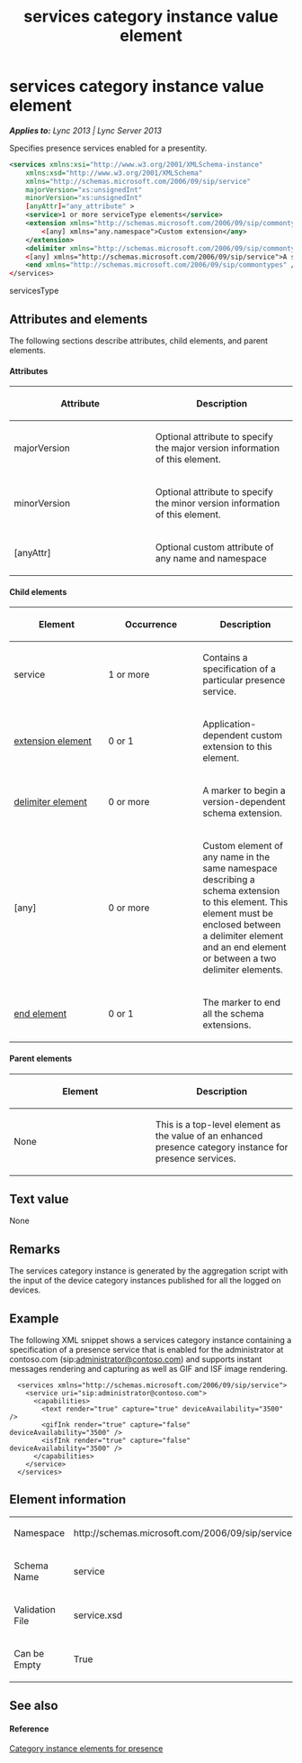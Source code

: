 ﻿---
title: services category instance value element
TOCTitle: services category instance value element
ms:assetid: e7b6660c-71e7-4789-b66f-c5a2add4abeb
ms:mtpsurl: https://msdn.microsoft.com/en-us/library/Dn454786(v=office.15)
ms:contentKeyID: 57093673
ms.date: 07/24/2014
mtps_version: v=office.15
dev_langs:
- xml
---

# services category instance value element


_**Applies to:** Lync 2013 | Lync Server 2013_

Specifies presence services enabled for a presentity.

``` xml
<services xmlns:xsi="http://www.w3.org/2001/XMLSchema-instance" 
    xmlns:xsd="http://www.w3.org/2001/XMLSchema"
    xmlns="http://schemas.microsoft.com/2006/09/sip/service"
    majorVersion="xs:unsignedInt"
    minorVersion="xs:unsignedInt"
    [anyAttr]="any_attribute" >
    <service>1 or more serviceType elements</service>
    <extension xmlns="http://schemas.microsoft.com/2006/09/sip/commontypes">
        <[any] xmlns="any.namespace">Custom extension</any>
    </extension>
    <delimiter xmlns="http://schemas.microsoft.com/2006/09/sip/commontypes" />
    <[any] xmlns="http://schemas.microsoft.com/2006/09/sip/service">A schema extension to parent element</any>
    <end xmlns="http://schemas.microsoft.com/2006/09/sip/commontypes" />
</services>
```

servicesType

## Attributes and elements

The following sections describe attributes, child elements, and parent elements.

#### Attributes

<table>
<colgroup>
<col style="width: 50%" />
<col style="width: 50%" />
</colgroup>
<thead>
<tr class="header">
<th><p>Attribute</p></th>
<th><p>Description</p></th>
</tr>
</thead>
<tbody>
<tr class="odd">
<td><p>majorVersion</p></td>
<td><p>Optional attribute to specify the major version information of this element.</p></td>
</tr>
<tr class="even">
<td><p>minorVersion</p></td>
<td><p>Optional attribute to specify the minor version information of this element.</p></td>
</tr>
<tr class="odd">
<td><p>[anyAttr]</p></td>
<td><p>Optional custom attribute of any name and namespace</p></td>
</tr>
</tbody>
</table>


#### Child elements

<table>
<colgroup>
<col style="width: 33%" />
<col style="width: 33%" />
<col style="width: 33%" />
</colgroup>
<thead>
<tr class="header">
<th><p>Element</p></th>
<th><p>Occurrence</p></th>
<th><p>Description</p></th>
</tr>
</thead>
<tbody>
<tr class="odd">
<td><p>service</p></td>
<td><p>1 or more</p></td>
<td><p>Contains a specification of a particular presence service.</p></td>
</tr>
<tr class="even">
<td><p><a href="extension-element.md">extension element</a></p></td>
<td><p>0 or 1</p></td>
<td><p>Application-dependent custom extension to this element.</p></td>
</tr>
<tr class="odd">
<td><p><a href="delimiter-element.md">delimiter element</a></p></td>
<td><p>0 or more</p></td>
<td><p>A marker to begin a version-dependent schema extension.</p></td>
</tr>
<tr class="even">
<td><p>[any]</p></td>
<td><p>0 or more</p></td>
<td><p>Custom element of any name in the same namespace describing a schema extension to this element. This element must be enclosed between a delimiter element and an end element or between a two delimiter elements.</p></td>
</tr>
<tr class="odd">
<td><p><a href="end-element.md">end element</a></p></td>
<td><p>0 or 1</p></td>
<td><p>The marker to end all the schema extensions.</p></td>
</tr>
</tbody>
</table>


#### Parent elements

<table>
<colgroup>
<col style="width: 50%" />
<col style="width: 50%" />
</colgroup>
<thead>
<tr class="header">
<th><p>Element</p></th>
<th><p>Description</p></th>
</tr>
</thead>
<tbody>
<tr class="odd">
<td><p>None</p></td>
<td><p>This is a top-level element as the value of an enhanced presence category instance for presence services.</p></td>
</tr>
</tbody>
</table>


## Text value

None

## Remarks

The services category instance is generated by the aggregation script with the input of the device category instances published for all the logged on devices.

## Example

The following XML snippet shows a services category instance containing a specification of a presence service that is enabled for the administrator at contoso.com (sip:administrator@contoso.com) and supports instant messages rendering and capturing as well as GIF and ISF image rendering.

``` 
  <services xmlns="http://schemas.microsoft.com/2006/09/sip/service">
    <service uri="sip:administrator@contoso.com">
      <capabilities>
        <text render="true" capture="true" deviceAvailability="3500" />
        <gifInk render="true" capture="false" deviceAvailability="3500" />
        <isfInk render="true" capture="false" deviceAvailability="3500" />
      </capabilities>
    </service> 
  </services>
```

## Element information

<table>
<colgroup>
<col style="width: 50%" />
<col style="width: 50%" />
</colgroup>
<tbody>
<tr class="odd">
<td><p>Namespace</p></td>
<td><p>http://schemas.microsoft.com/2006/09/sip/service</p></td>
</tr>
<tr class="even">
<td><p>Schema Name</p></td>
<td><p>service</p></td>
</tr>
<tr class="odd">
<td><p>Validation File</p></td>
<td><p>service.xsd</p></td>
</tr>
<tr class="even">
<td><p>Can be Empty</p></td>
<td><p>True</p></td>
</tr>
</tbody>
</table>


## See also

#### Reference

[Category instance elements for presence](category-instance-elements-for-presence.md)

